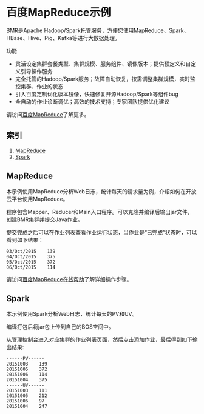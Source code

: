 # 百度MapReduce示例

BMR是Apache Hadoop/Spark托管服务，方便您使用MapReduce、Spark、HBase、Hive、Pig、Kafka等进行大数据处理。

功能

* 灵活设定集群套餐类型、集群规模、服务组件、镜像版本；提供预定义和自定义引导操作服务
* 完全托管的Hadoop/Spark服务；故障自动恢复，按需调整集群规模，实时监控集群、作业的状态
* 引入百度定制优化版本镜像，快速修复开源Hadoop/Spark等组件bug
* 全自动的作业诊断调优；高效的技术支持；专家团队提供优化建议

请访问[百度MapReduce](https://bce.baidu.com/product/bmr.html)了解更多。

## 索引

1. [MapReduce](#MapReduce)
1. [Spark](#Spark)

## <a name="MapReduce"></a>MapReduce ##

本示例使用MapReduce分析Web日志，统计每天的请求量为例，介绍如何在开放云平台使用MapReduce。

程序包含Mapper、Reducer和Main入口程序。可以克隆并编译后输出jar文件，创建BMR集群并提交Java作业。

提交完成之后可以在作业列表查看作业运行状态，当作业是“已完成”状态时，可以看到如下结果：

```
03/Oct/2015    139
04/Oct/2015    375
05/Oct/2015    372
06/Oct/2015    114
```
请访问[百度MapReduce在线帮助](https://bce.baidu.com/doc/BMR/QuickGuide.html#MapReduce)了解详细操作步骤。

## <a name="Spark"></a>Spark ##

本示例使用Spark分析Web日志，统计每天的PV和UV。

编译打包后将jar包上传到自己的BOS空间中。

从管理控制台进入对应集群的作业列表页面，然后点击添加作业，最后得到如下输出结果:

```
------PV------
20151003    139
20151005    372
20151006    114
20151004    375
------UV------
20151003    111
20151005    212
20151006    97
20151004    247
```
